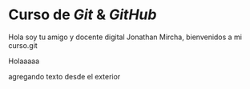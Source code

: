 # Curso de _Git_ & _GitHub_

Hola soy tu amigo y docente digital Jonathan Mircha, bienvenidos a mi curso.git 

Holaaaaa

agregando texto desde el exterior
